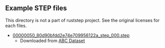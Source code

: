 Example STEP files
-------------------

This directory is not a part of ruststep project.
See the original licenses for each files.

- [00000050_80d90bfdd2e74e709956122a_step_000.step](./00000050_80d90bfdd2e74e709956122a_step_000.step)
  - Downloaded from [ABC Dataset](https://deep-geometry.github.io/abc-dataset/)
